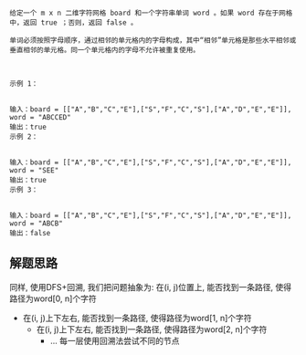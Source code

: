 ```azure
给定一个 m x n 二维字符网格 board 和一个字符串单词 word 。如果 word 存在于网格中，返回 true ；否则，返回 false 。

单词必须按照字母顺序，通过相邻的单元格内的字母构成，其中“相邻”单元格是那些水平相邻或垂直相邻的单元格。同一个单元格内的字母不允许被重复使用。

 

示例 1：


输入：board = [["A","B","C","E"],["S","F","C","S"],["A","D","E","E"]], word = "ABCCED"
输出：true
示例 2：


输入：board = [["A","B","C","E"],["S","F","C","S"],["A","D","E","E"]], word = "SEE"
输出：true
示例 3：


输入：board = [["A","B","C","E"],["S","F","C","S"],["A","D","E","E"]], word = "ABCB"
输出：false
```
## 解题思路
同样, 使用DFS+回溯, 我们把问题抽象为:
在(i, j)位置上, 能否找到一条路径, 使得路径为word[0, n]个字符
 - 在(i, j)上下左右,  能否找到一条路径, 使得路径为word[1, n]个字符
   - 在(i, j)上下左右,  能否找到一条路径, 使得路径为word[2, n]个字符
     - ...
每一层使用回溯法尝试不同的节点
